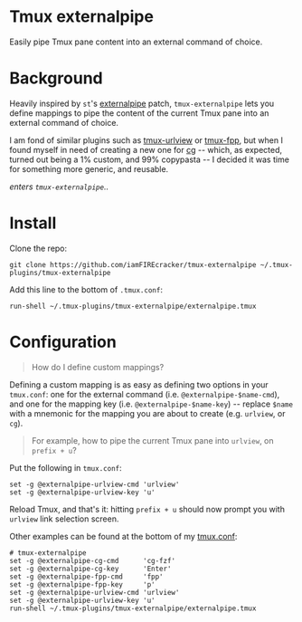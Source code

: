 # Tmux externalpipe

Easily pipe Tmux pane content into an external command of choice.

# Background

Heavily inspired by `st`'s
[externalpipe](https://st.suckless.org/patches/externalpipe/) patch,
`tmux-externalpipe` lets you define mappings to pipe the content of the current
Tmux pane into an external command of choice.

I am fond of similar plugins such as
[tmux-urlview](https://github.com/tmux-plugins/tmux-urlview) or
[tmux-fpp](https://github.com/tmux-plugins/tmux-fpp), but when I found myself
in need of creating a new one for [cg](https://github.com/iamFIREcracker/cg)
-- which, as expected, turned out being a 1% custom, and 99% copypasta --
I decided it was time for something more generic, and reusable.

_enters `tmux-externalpipe`.._

# Install

Clone the repo:

    git clone https://github.com/iamFIREcracker/tmux-externalpipe ~/.tmux-plugins/tmux-externalpipe

Add this line to the bottom of `.tmux.conf`:

    run-shell ~/.tmux-plugins/tmux-externalpipe/externalpipe.tmux

# Configuration

> How do I define custom mappings?

Defining a custom mapping is as easy as defining two options in your
`tmux.conf`: one for the external command (i.e. `@externalpipe-$name-cmd`), and
one for the mapping key (i.e.  `@externalpipe-$name-key`) -- replace `$name`
with a mnemonic for the mapping you are about to create (e.g. `urlview`, or
`cg`).

> For example, how to pipe the current Tmux pane into `urlview`, on
> `prefix + u`?

Put the following in `tmux.conf`:

    set -g @externalpipe-urlview-cmd 'urlview'
    set -g @externalpipe-urlview-key 'u'

Reload Tmux, and that's it: hitting `prefix + u` should now prompt you with
`urlview` link selection screen.

Other examples can be found at the bottom of my
[tmux.conf](https://github.com/iamFIREcracker/dotfiles/blob/master/.tmux.conf):

    # tmux-externalpipe
    set -g @externalpipe-cg-cmd      'cg-fzf'
    set -g @externalpipe-cg-key      'Enter'
    set -g @externalpipe-fpp-cmd     'fpp'
    set -g @externalpipe-fpp-key     'p'
    set -g @externalpipe-urlview-cmd 'urlview'
    set -g @externalpipe-urlview-key 'u'
    run-shell ~/.tmux-plugins/tmux-externalpipe/externalpipe.tmux
